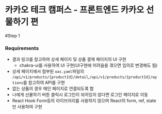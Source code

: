 # 카카오 테크 캠퍼스 - 프론트엔드 카카오 선물하기 편

#Step 1

### Requirements

- 결과 링크를 참고하여 상세 페이지 및 상품 결제 페이지의 UI 구현
  - chakra-ui를 사용하여 UI 구현(UI구현에 어려움을 겪으면 임의로 변경해도 됨)
- 상세 페이지에서 첨부된 `oas.yaml`파일의 `/api/v1/products/{productId}/detail`,`/api/v1/products/{productId}/options`를 참고하여 API를 구현
- 없는 상품의 경우 메인 페이지로 연결되도록 함
- 나에게 선물하기 버튼 클릭시 로그인이 되어있지 않다면 로그인 페이지로 이동
- React Hook Form등의 라이브러리를 사용하지 않으며 React의 form, ref, state만 사용하여 구현

